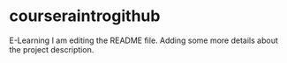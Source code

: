 # courseraintrogithub
E-Learning
I am editing the README file. Adding some more details about the project description.
